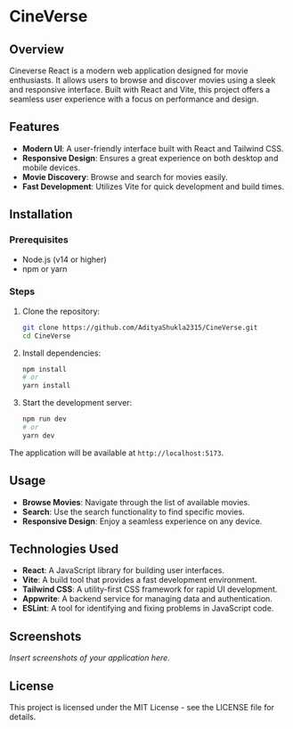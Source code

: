 # CineVerse

## Overview

Cineverse React is a modern web application designed for movie enthusiasts. It allows users to browse and discover movies using a sleek and responsive interface. Built with React and Vite, this project offers a seamless user experience with a focus on performance and design.

## Features

- **Modern UI**: A user-friendly interface built with React and Tailwind CSS.
- **Responsive Design**: Ensures a great experience on both desktop and mobile devices.
- **Movie Discovery**: Browse and search for movies easily.
- **Fast Development**: Utilizes Vite for quick development and build times.

## Installation

### Prerequisites

- Node.js (v14 or higher)
- npm or yarn

### Steps

1. Clone the repository:
   ```bash
   git clone https://github.com/AdityaShukla2315/CineVerse.git
   cd CineVerse
   ```

2. Install dependencies:
   ```bash
   npm install
   # or
   yarn install
   ```

3. Start the development server:
   ```bash
   npm run dev
   # or
   yarn dev
   ```

The application will be available at `http://localhost:5173`.

## Usage

- **Browse Movies**: Navigate through the list of available movies.
- **Search**: Use the search functionality to find specific movies.
- **Responsive Design**: Enjoy a seamless experience on any device.

## Technologies Used

- **React**: A JavaScript library for building user interfaces.
- **Vite**: A build tool that provides a fast development environment.
- **Tailwind CSS**: A utility-first CSS framework for rapid UI development.
- **Appwrite**: A backend service for managing data and authentication.
- **ESLint**: A tool for identifying and fixing problems in JavaScript code.

## Screenshots

*Insert screenshots of your application here.*

## License

This project is licensed under the MIT License - see the LICENSE file for details.
